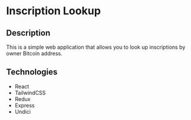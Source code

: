 # Inscription Lookup

## Description

This is a simple web application that allows you to look up inscriptions by owner Bitcoin address.

## Technologies

- React
- TailwindCSS
- Redux
- Express
- Undici
